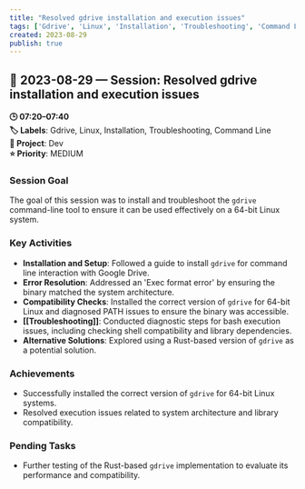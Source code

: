 ```yaml
---
title: "Resolved gdrive installation and execution issues"
tags: ['Gdrive', 'Linux', 'Installation', 'Troubleshooting', 'Command Line']
created: 2023-08-29
publish: true
---
```


## 📅 2023-08-29 — Session: Resolved gdrive installation and execution issues

**🕒 07:20–07:40**  
**🏷️ Labels**: Gdrive, Linux, Installation, Troubleshooting, Command Line  
**📂 Project**: Dev  
**⭐ Priority**: MEDIUM  


### Session Goal
The goal of this session was to install and troubleshoot the `gdrive` command-line tool to ensure it can be used effectively on a 64-bit Linux system.

### Key Activities
- **Installation and Setup**: Followed a guide to install `gdrive` for command line interaction with Google Drive.
- **Error Resolution**: Addressed an 'Exec format error' by ensuring the binary matched the system architecture.
- **Compatibility Checks**: Installed the correct version of `gdrive` for 64-bit Linux and diagnosed PATH issues to ensure the binary was accessible.
- **[[Troubleshooting]]**: Conducted diagnostic steps for bash execution issues, including checking shell compatibility and library dependencies.
- **Alternative Solutions**: Explored using a Rust-based version of `gdrive` as a potential solution.

### Achievements
- Successfully installed the correct version of `gdrive` for 64-bit Linux systems.
- Resolved execution issues related to system architecture and library compatibility.

### Pending Tasks
- Further testing of the Rust-based `gdrive` implementation to evaluate its performance and compatibility.
